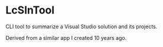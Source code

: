 # LcSlnTool
CLI tool to summarize a Visual Studio solution and its projects.

Derived from a similar app I created 10 years ago.
